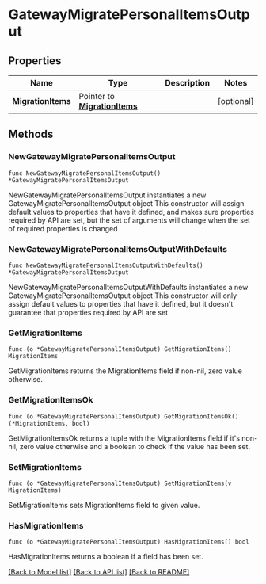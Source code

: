 # GatewayMigratePersonalItemsOutput

## Properties

Name | Type | Description | Notes
------------ | ------------- | ------------- | -------------
**MigrationItems** | Pointer to [**MigrationItems**](MigrationItems.md) |  | [optional] 

## Methods

### NewGatewayMigratePersonalItemsOutput

`func NewGatewayMigratePersonalItemsOutput() *GatewayMigratePersonalItemsOutput`

NewGatewayMigratePersonalItemsOutput instantiates a new GatewayMigratePersonalItemsOutput object
This constructor will assign default values to properties that have it defined,
and makes sure properties required by API are set, but the set of arguments
will change when the set of required properties is changed

### NewGatewayMigratePersonalItemsOutputWithDefaults

`func NewGatewayMigratePersonalItemsOutputWithDefaults() *GatewayMigratePersonalItemsOutput`

NewGatewayMigratePersonalItemsOutputWithDefaults instantiates a new GatewayMigratePersonalItemsOutput object
This constructor will only assign default values to properties that have it defined,
but it doesn't guarantee that properties required by API are set

### GetMigrationItems

`func (o *GatewayMigratePersonalItemsOutput) GetMigrationItems() MigrationItems`

GetMigrationItems returns the MigrationItems field if non-nil, zero value otherwise.

### GetMigrationItemsOk

`func (o *GatewayMigratePersonalItemsOutput) GetMigrationItemsOk() (*MigrationItems, bool)`

GetMigrationItemsOk returns a tuple with the MigrationItems field if it's non-nil, zero value otherwise
and a boolean to check if the value has been set.

### SetMigrationItems

`func (o *GatewayMigratePersonalItemsOutput) SetMigrationItems(v MigrationItems)`

SetMigrationItems sets MigrationItems field to given value.

### HasMigrationItems

`func (o *GatewayMigratePersonalItemsOutput) HasMigrationItems() bool`

HasMigrationItems returns a boolean if a field has been set.


[[Back to Model list]](../README.md#documentation-for-models) [[Back to API list]](../README.md#documentation-for-api-endpoints) [[Back to README]](../README.md)


